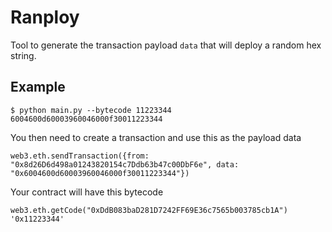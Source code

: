 # Ranploy

Tool to generate the transaction payload `data` that will deploy a random hex string. 

## Example

```shell
$ python main.py --bytecode 11223344
6004600d60003960046000f30011223344
```

You then need to create a transaction and use this as the payload data

```
web3.eth.sendTransaction({from: "0x8d26D6d498a01243820154c7Ddb63b47c00DbF6e", data: "0x6004600d60003960046000f30011223344"})
```

Your contract will have this bytecode
```
web3.eth.getCode("0xDdB083baD281D7242FF69E36c7565b003785cb1A")
'0x11223344'
```
